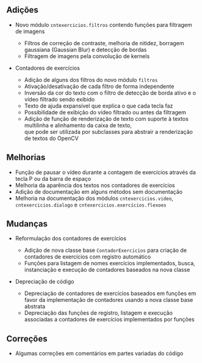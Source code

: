
## Adições

* Novo módulo `cntexercicios.filtros` contendo funções para filtragem de imagens
  * Filtros de correção de contraste, melhoria de nitidez,
    borragem gaussiana (Gaussian Blur) e detecção de bordas
  * Filtragem de imagens pela convolução de kernels

* Contadores de exercícios
  * Adição de alguns dos filtros do novo módulo `filtros`
  * Ativação/desativação de cada filtro de forma independente
  * Inversão da cor do texto com o filtro de detecção de borda ativo e o vídeo filtrado sendo exibido
  * Texto de ajuda expansível que explica o que cada tecla faz
  * Possibilidade de exibição do vídeo filtrado ou antes da filtragem
  * Adição de função de renderização de texto com suporte à textos multilinha e alinhamento da caixa de texto,  
    que pode ser utilizada por subclasses para abstrair a renderização de textos do OpenCV

## Melhorias

* Função de pausar o vídeo durante a contagem de exercícios através da tecla P ou da barra de espaço
* Melhoria da aparência dos textos nos contadores de exercícios
* Adição de documentação em alguns métodos sem documentação
* Melhoria na documentação dos módulos `cntexercicios.video`, `cntexercicios.dialogo` e `cntexercicios.exercícios.flexoes`

## Mudanças

* Reformulação dos contadores de exercícios
  * Adição de nova classe base `ContadorExercicios` para criação de contadores de exercícios com registro automático
  * Funções para listagem de nomes exercícios implementados, busca, instanciação e execução de contadores baseados na nova classe

* Depreciação de código
  * Depreciação de contadores de exercícios baseados em funções em favor da implementação de contadores usando a nova classe base abstrata
  * Depreciação das funções de registro, listagem e execução associadas a contadores de exercícios implementados por funções

## Correções

* Algumas correções em comentários em partes variadas do código
